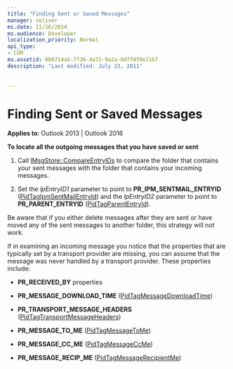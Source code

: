 ```yaml
---
title: "Finding Sent or Saved Messages"
manager: soliver
ms.date: 11/16/2014
ms.audience: Developer
localization_priority: Normal
api_type:
- COM
ms.assetid: 6b6714a5-7f36-4a72-9a2a-0d7fdf0e21b7
description: "Last modified: July 23, 2011"
 
 
---
```


# Finding Sent or Saved Messages

  
  
**Applies to**: Outlook 2013 | Outlook 2016 
  
 **To locate all the outgoing messages that you have saved or sent**
  
1. Call [IMsgStore::CompareEntryIDs](imsgstore-compareentryids.md) to compare the folder that contains your sent messages with the folder that contains your incoming messages. 
    
2. Set the  _lpEntryID1_ parameter to point to **PR_IPM_SENTMAIL_ENTRYID** ([PidTagIpmSentMailEntryId](pidtagipmsentmailentryid-canonical-property.md)) and the  _lpEntryID2_ parameter to point to **PR_PARENT_ENTRYID** ([PidTagParentEntryId](pidtagparententryid-canonical-property.md)).
    
Be aware that if you either delete messages after they are sent or have moved any of the sent messages to another folder, this strategy will not work. 
  
If in examining an incoming message you notice that the properties that are typically set by a transport provider are missing, you can assume that the message was never handled by a transport provider. These properties include:
  
- **PR_RECEIVED_BY** properties 
    
- **PR_MESSAGE_DOWNLOAD_TIME** ([PidTagMessageDownloadTime](pidtagmessagedownloadtime-canonical-property.md))
    
- **PR_TRANSPORT_MESSAGE_HEADERS** ([PidTagTransportMessageHeaders](pidtagtransportmessageheaders-canonical-property.md))
    
- **PR_MESSAGE_TO_ME** ([PidTagMessageToMe](pidtagmessagetome-canonical-property.md))
    
- **PR_MESSAGE_CC_ME** ([PidTagMessageCcMe](pidtagmessageccme-canonical-property.md))
    
- **PR_MESSAGE_RECIP_ME** ([PidTagMessageRecipientMe](pidtagmessagerecipientme-canonical-property.md))
    

